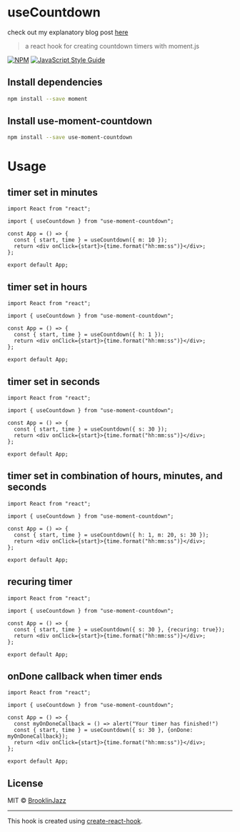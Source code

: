 # useCountdown

check out my explanatory blog post [here](https://medium.com/@brooklinjazzmyers/create-a-custom-hook-for-managing-timers-in-react-or-react-native-92362241ae43)

> a react hook for creating countdown timers with moment.js

[![NPM](https://img.shields.io/npm/v/use-moment-countdown.svg)](https://www.npmjs.com/package/use-moment-countdown) [![JavaScript Style Guide](https://img.shields.io/badge/code_style-standard-brightgreen.svg)](https://standardjs.com)

## Install dependencies

```bash
npm install --save moment
```

## Install use-moment-countdown

```bash
npm install --save use-moment-countdown
```

# Usage

## timer set in minutes

```tsx
import React from "react";

import { useCountdown } from "use-moment-countdown";

const App = () => {
  const { start, time } = useCountdown({ m: 10 });
  return <div onClick={start}>{time.format("hh:mm:ss")}</div>;
};

export default App;
```

## timer set in hours

```tsx
import React from "react";

import { useCountdown } from "use-moment-countdown";

const App = () => {
  const { start, time } = useCountdown({ h: 1 });
  return <div onClick={start}>{time.format("hh:mm:ss")}</div>;
};

export default App;
```

## timer set in seconds

```tsx
import React from "react";

import { useCountdown } from "use-moment-countdown";

const App = () => {
  const { start, time } = useCountdown({ s: 30 });
  return <div onClick={start}>{time.format("hh:mm:ss")}</div>;
};

export default App;
```

## timer set in combination of hours, minutes, and seconds

```tsx
import React from "react";

import { useCountdown } from "use-moment-countdown";

const App = () => {
  const { start, time } = useCountdown({ h: 1, m: 20, s: 30 });
  return <div onClick={start}>{time.format("hh:mm:ss")}</div>;
};

export default App;
```

## recuring timer

```tsx
import React from "react";

import { useCountdown } from "use-moment-countdown";

const App = () => {
  const { start, time } = useCountdown({ s: 30 }, {recuring: true});
  return <div onClick={start}>{time.format("hh:mm:ss")}</div>;
};

export default App;
```

## onDone callback when timer ends

```tsx
import React from "react";

import { useCountdown } from "use-moment-countdown";

const App = () => {
  const myOnDoneCallback = () => alert("Your timer has finished!")
  const { start, time } = useCountdown({ s: 30 }, {onDone: myOnDoneCallback});
  return <div onClick={start}>{time.format("hh:mm:ss")}</div>;
};

export default App;
```

## License

MIT © [BrooklinJazz](https://github.com/BrooklinJazz)

---

This hook is created using [create-react-hook](https://github.com/hermanya/create-react-hook).
